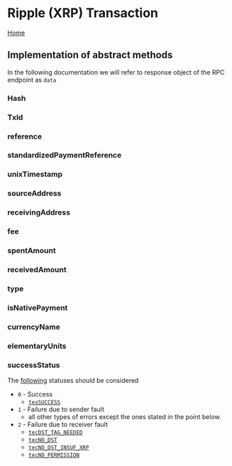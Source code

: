 # Ripple (XRP) Transaction

[Home](../README.md)

## Implementation of abstract methods

In the following documentation we will refer to response object of the RPC endpoint as `data`

### Hash

### TxId

### reference

### standardizedPaymentReference

### unixTimestamp

### sourceAddress

### receivingAddress

### fee

### spentAmount

### receivedAmount

### type

### isNativePayment

### currencyName

### elementaryUnits

### successStatus

The [following](https://xrpl.org/transaction-results.html) statuses should be considered

-  `0` - Success
   -  [`tesSUCCESS`](https://xrpl.org/tes-success.html)
-  `1` - Failure due to sender fault
   -  all other types of errors except the ones stated in the point below.
-  `2` - Failure due to receiver fault
   -  [`tecDST_TAG_NEEDED`](https://xrpl.org/tec-codes.html)
   -  [`tecNO_DST`](https://xrpl.org/tec-codes.html)
   -  [`tecNO_DST_INSUF_XRP`](https://xrpl.org/tec-codes.html)
   -  [`tecNO_PERMISSION`](https://xrpl.org/tec-codes.html)
